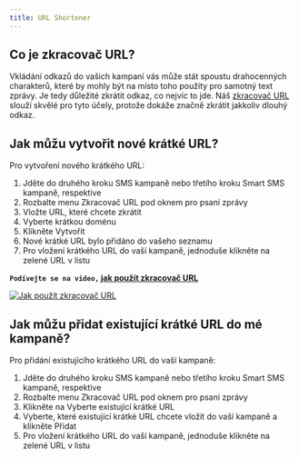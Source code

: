 ```yaml
---
title: URL Shortener
---
```


## Co je zkracovač URL?
Vkládání odkazů do vašich kampaní vás může stát spoustu drahocenných charakterů, které by mohly být na místo toho použity pro samotný text zprávy. Je tedy důležité zkrátit odkaz, co nejvíc to jde. Náš [zkracovač URL](https://www.bulkgate.com/cs/sms-portal-cs#zkracovac-url) slouží skvělé pro tyto účely, protože dokáže značně zkrátit jakkoliv dlouhý odkaz.
 

## Jak můžu vytvořit nové krátké URL?
Pro vytvoření nového krátkého URL:
1.	Jděte do druhého kroku SMS kampaně nebo třetího kroku Smart SMS kampaně, respektive
2.	Rozbalte menu Zkracovač URL pod oknem pro psaní zprávy
3.	Vložte URL, které chcete zkrátit
4.	Vyberte krátkou doménu
5.	Klikněte Vytvořit
6.	Nové krátké URL bylo přidáno do vašeho seznamu
7.	Pro vložení krátkého URL do vaší kampaně, jednoduše klikněte na zelené URL v listu


**`Podívejte se na video,` [jak použít zkracovač URL](https://www.youtube.com/watch?v=Bt5QK6kywkM&list=PL3m8jKRwlM0sXKJPOldIENxGAUwBhsmvm&t=0s&index=5)**

[![Jak použít zkracovač URL](https://img.youtube.com/vi/Bt5QK6kywkM/hqdefault.jpg)](https://youtu.be/Bt5QK6kywkM)


## Jak můžu přidat existující krátké URL do mé kampaně?
Pro přidání existujícího krátkého URL do vaší kampaně:
1.	Jděte do druhého kroku SMS kampaně nebo třetího kroku Smart SMS kampaně, respektive
2.	Rozbalte menu Zkracovač URL pod oknem pro psaní zprávy
3.	Klikněte na Vyberte existující krátké URL
4.	Vyberte, které existující krátké URL chcete vložit do vaší kampaně a klikněte Přidat
5.	Pro vložení krátkého URL do vaší kampaně, jednoduše klikněte na zelené URL v listu
